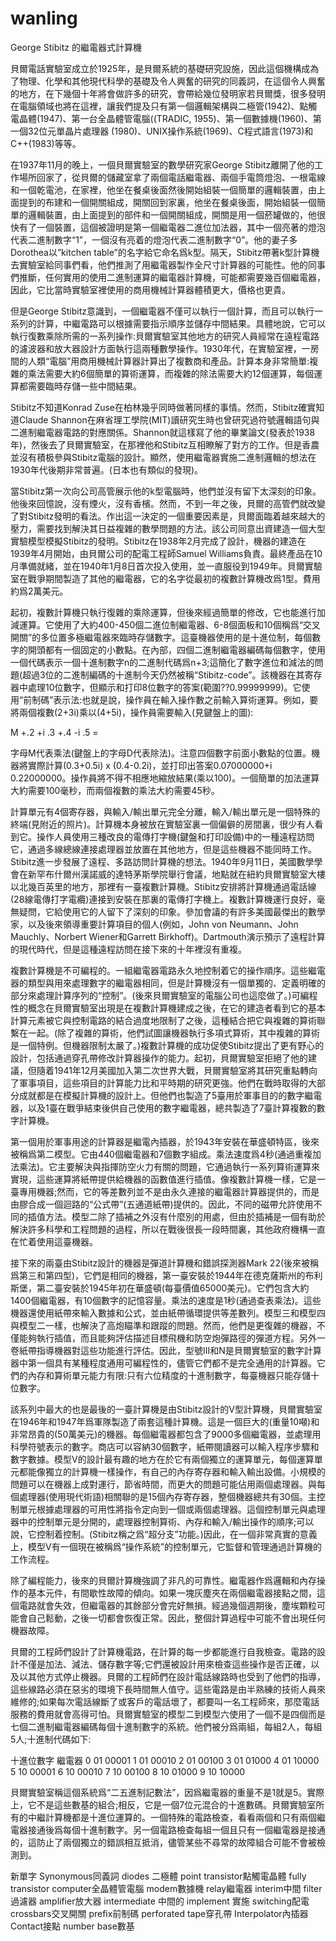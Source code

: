 # wanling
 
George Stibitz 的繼電器式計算機

貝爾電話實驗室成立於1925年，是貝爾系統的基礎研究設施，因此這個機構成為了物理、化學和其他現代科學的基礎及令人興奮的研究的同義詞，在這個令人興奮的地方，在下幾個十年將會做許多的研究，會帶給幾位發明家若貝爾獎，很多發明在電腦領域也將在這裡，讓我們提及只有第一個邏輯架構與二極管(1942)、點觸電晶體(1947)、第一台全晶體管電腦((TRADIC, 1955)、第一個數據機(1960)、第一個32位元單晶片處理器 (1980)、UNIX操作系統(1969)、C程式語言(1973)和C++(1983)等等。

在1937年11月的晚上，一個貝爾實驗室的數學研究家George Stibitz離開了他的工作場所回家了，從貝爾的儲藏室拿了兩個電話繼電器、兩個手電筒燈泡、一根電線和一個乾電池，在家裡，他坐在餐桌後面然後開始組裝一個簡單的邏輯裝置，由上面提到的布建和一個開關組成，開關回到家裏，他坐在餐桌後面，開始組裝一個簡單的邏輯裝置，由上面提到的部件和一個開關組成，開關是用一個菸罐做的，他很快有了一個裝置，這個被證明是第一個繼電器二進位加法器，其中一個亮著的燈泡代表二進制數字“1”，一個沒有亮着的燈泡代表二進制數字“0”。他的妻子多Dorothea以”kitchen table”的名字給它命名爲k型。隔天，Stibitz帶著k型計算機去實驗室給同事們看，他們推測了用繼電器製作全尺寸計算器的可能性。他的同事們推斷，任何實用的使用二進制運算的繼電器計算機，可能都需要幾百個繼電器，因此，它比當時實驗室裡使用的商用機械計算器體積更大，價格也更貴。

但是George Stibitz意識到，一個繼電器不僅可以執行一個計算，而且可以執行一系列的計算，中繼電路可以根據需要指示順序並儲存中間結果。具體地說，它可以執行復數乘除所需的一系列操作:貝爾實驗室其他地方的研究人員經常在遠程電路的濾波器和放大器設計方面執行這兩種數學操作。1930年代，在實驗室裡，一房間的人類“電腦”用商用機械計算器計算出了複數商和產品。計算本身非常簡單:複雜的乘法需要大約6個簡單的算術運算，而複雜的除法需要大約12個運算，每個運算都需要臨時存儲一些中間結果。

Stibitz不知道Konrad Zuse在柏林幾乎同時做著同樣的事情。然而，Stibitz確實知道Claude Shannon在麻省理工學院(MIT)讀研究生時也曾研究過符號邏輯語句與二進制繼電器電路的對應關係。Shannon就這樣寫了他的畢業論文(發表於1938年)，然後去了貝爾實驗室，在那裡他和Stibitz互相瞭解了對方的工作。但是香農並沒有積极參與Stibitz電腦的設計。顯然，使用繼電器實施二進制邏輯的想法在1930年代後期非常普遍。(日本也有類似的發現)。

當Stibitz第一次向公司高管展示他的k型電腦時，他們並沒有留下太深刻的印象。他後來回憶說，沒有煙火，沒有香檳。然而，不到一年之後，貝爾的高管們就改變了對Stibitz發明的看法。作出這一決定的一個重要因素是，貝爾面臨着越來越大的壓力，需要找到解決其日益複雜的數學問題的方法。該公司同意出資建造一個大型實驗模型模擬Stibitz的發明。Stibitz在1938年2月完成了設計，機器的建造在1939年4月開始，由貝爾公司的配電工程師Samuel Williams負責。最終產品在10月準備就緒，並在1940年1月8日首次投入使用，並一直服役到1949年。貝爾實驗室在戰爭期間製造了其他的繼電器，它的名字從最初的複數計算機改爲1型。費用約爲2萬美元。

起初，複數計算機只執行復雜的乘除運算，但後來經過簡單的修改，它也能進行加減運算。它使用了大約400-450個二進位制繼電器、6-8個面板和10個稱爲“交叉開關”的多位置多極繼電器來臨時存儲數字。這臺機器使用的是十進位制，每個數字的開頭都有一個固定的小數點。在內部，四個二進制繼電器編碼每個數字，使用一個代碼表示一個十進制數字n的二進制代碼爲n+3;這簡化了數字進位和減法的問題(超過3位的二進制編碼的十進制今天仍然被稱“Stibitz-code”。該機器在其寄存器中處理10位數字，但顯示和打印8位數字的答案(範圍??0.99999999)。它使用“前制碼”表示法:也就是說，操作員在輸入操作數之前輸入算術運算。例如，要將兩個複數(2+3i)乘以(4+5i)，操作員需要輸入(見鍵盤上的圖):
 
 M +.2 +i .3 +.4 -i .5 =

字母M代表乘法(鍵盤上的字母D代表除法)。注意四個數字前面小數點的位置。機器將實際計算(0.3+0.5i) x (0.4-0.2i)，並打印出答案0.07000000+i 0.22000000。操作員將不得不相應地縮放結果(乘以100)。一個簡單的加法運算大約需要100毫秒，而兩個複數的乘法大約需要45秒。

計算單元有4個寄存器，與輸入/輸出單元完全分離，輸入/輸出單元是一個特殊的終端(見附近的照片)。計算機本身被放在實驗室裏一個偏僻的房間裏，很少有人看到它。操作人員使用三種改良的電傳打字機(鍵盤和打印設備)中的一種遠程訪問它，通過多線總線連接處理器並放置在其他地方，但是這些機器不能同時工作。Stibitz進一步發展了遠程、多路訪問計算機的想法。1940年9月11日，美國數學學會在新罕布什爾州漢諾威的達特茅斯學院舉行會議，地點就在紐約貝爾實驗室大樓以北幾百英里的地方，那裡有一臺複數計算機。Stibitz安排將計算機通過電話線(28線電傳打字電纜)連接到安裝在那裏的電傳打字機上。複數計算機運行良好，毫無疑問，它給使用它的人留下了深刻的印象。參加會議的有許多美國最傑出的數學家，以及後來領導重要計算項目的個人(例如，John von Neumann、John Mauchly、Norbert Wiener和Garrett Birkhoff)。Dartmouth演示預示了遠程計算的現代時代，但是這種遠程訪問在接下來的十年裡沒有重複。

複數計算機是不可編程的。一組繼電器電路永久地控制着它的操作順序。這些繼電器的類型與用來處理數字的繼電器相同，但是計算機沒有一個單獨的、定義明確的部分來處理計算序列的“控制”。(後來貝爾實驗室的電腦公司也這麼做了。)可編程性的概念在貝爾實驗室出現是在複數計算機建成之後，在它的建造者看到它的基本計算元素被它與控制電路的結合過度地限制了之後，這種結合把它與複雜的算術聯繫在一起。(除了複雜的算術，他們試圖讓機器執行多項式算術，其中複雜的算術是一個特例。但機器限制太嚴了。)複數計算機的成功促使Stibitz提出了更有野心的設計，包括通過穿孔帶修改計算器操作的能力。起初，貝爾實驗室拒絕了他的建議，但隨着1941年12月美國加入第二次世界大戰，貝爾實驗室將其研究重點轉向了軍事項目，這些項目的計算能力比和平時期的研究更強。他們在戰時取得的大部分成就都是在模擬計算機的設計上。但他們也製造了5臺用於軍事目的的數字繼電器，以及1臺在戰爭結束後供自己使用的數字繼電器，總共製造了7臺計算複數的數字計算機。

第一個用於軍事用途的計算器是繼電內插器，於1943年安裝在華盛頓特區，後來被稱爲第二模型。它由440個繼電器和7個數字組成。乘法速度爲4秒(通過重複加法乘法)。它主要解決與指揮防空火力有關的問題，它通過執行一系列算術運算來實現，這些運算將紙帶提供給機器的函數值進行插值。像複數計算機一樣，它是一臺專用機器;然而，它的等差數列並不是由永久連接的繼電器計算器提供的，而是由膠合成一個迴路的“公式帶”(五通道紙帶)提供的。因此，不同的磁帶允許使用不同的插值方法。模型二除了插補之外沒有什麼別的用處，但由於插補是一個有助於解決許多科學和工程問題的過程，所以在戰後很長一段時間裏，其他政府機構一直在忙着使用這臺機器。

接下來的兩臺由Stibitz設計的機器是彈道計算機和錯誤探測器Mark 22(後來被稱爲第三和第四型)，它們是相同的機器，第一臺安裝於1944年在德克薩斯州的布利斯堡，第二臺安裝於1945年初在華盛頓(每臺價值65000美元)。它們包含大約1400個繼電器，有10個數字的記憶容量。乘法的速度是1秒(通過查表乘法)。這些機器還使用紙帶來輸入數據和公式，並由紙帶循環提供等差數列。模型三和模型四與模型二一樣，也解決了高炮瞄準和跟蹤的問題。然而，他們是更復雜的機器，不僅能夠執行插值，而且能夠評估描述目標飛機和防空炮彈路徑的彈道方程。另外一卷紙帶指導機器對這些功能進行評估。因此，型號III和N是貝爾實驗室的數字計算器中第一個具有某種程度通用可編程性的，儘管它們都不是完全通用的計算器。它們的內存和算術單元能力有限:只有六位精度的十進制數字，每臺機器只能存儲十位數字。

該系列中最大的也是最後的一臺計算機是由Stibitz設計的V型計算機，貝爾實驗室在1946年和1947年爲軍隊製造了兩套這種計算機。這是一個巨大的(重量10噸)和非常昂貴的(50萬美元)的機器。每個繼電器都包含了9000多個繼電器，並處理用科學符號表示的數字。商店可以容納30個數字，紙帶閱讀器可以輸入程序步驟和數字數據。模型V的設計最有趣的地方在於它有兩個獨立的運算單元，每個運算單元都能像獨立的計算機一樣操作，有自己的內存寄存器和輸入輸出設備。小規模的問題可以在機器上成對運行，節省時間，而更大的問題可能佔用兩個處理器。與每個處理器(使用現代術語)相關聯的是15個內存寄存器，整個機器總共有30個。主控制單元根據處理器的可用性將指令定向到一個或兩個處理器。這個控制單元與處理器中的控制單元是分開的，處理器控制算術、內存和輸入/輸出操作的順序;可以說，它控制着控制。(Stibitz稱之爲“超分支”功能。)因此，在一個非常真實的意義上，模型V有一個現在被稱爲“操作系統”的控制單元，它監督和管理通過計算機的工作流程。

除了編程能力，後來的貝爾計算機強調了非凡的可靠性。繼電器作爲邏輯和內存操作的基本元件，有間歇性故障的傾向。如果一塊灰塵夾在兩個繼電器接點之間，這個電路就會失效，但繼電器的其餘部分會完好無損。經過幾個週期後，塵埃顆粒可能會自己鬆動，之後一切都會恢復正常。因此，整個計算過程中可能不會出現任何機器故障。

貝爾的工程師們設計了計算機電路，在計算的每一步都能進行自我檢查。電路的設計不僅是加法、減法、儲存數字等;它們還被設計用來檢查這些操作是否正確，以及以其他方式停止機器。貝爾的工程師們在設計電話線路時也受到了他們的指導，這些線路必須在惡劣的環境下長時間無人值守。這些電路是由半熟練的技術人員來維修的;如果每次電話線斷了或客戶的電話壞了，都要叫一名工程師來，那麼電話服務的費用就會高得可怕。貝爾實驗室的模型二到模型六使用了一個不是四個而是七個二進制繼電器編碼每個十進制數字的系統。他們被分爲兩組，每組2人，每組5人;十進制代碼如下:

十進位數字	繼電器
0	01	00001
1	01	00010
2	01	00100
3	01	01000
4	01	10000
5	10	00001
6	10	00010
7	10	00100
8	10	01000
9	10	10000

貝爾實驗室稱這個系統爲“二五進制記數法”，因爲繼電器的重量不是1就是5。實際上，它不是這些數基的組合;相反，它是一個7位元混合的十進數碼。貝爾實驗室所有的中繼計算機都是十進位運算的。一個特殊的電路檢查，看看兩個和只有兩個繼電器接通後爲每個十進制數字。另一個電路檢查每組一個且只有一個繼電器是接通的，這防止了兩個獨立的錯誤相互抵消，儘管某些不尋常的故障組合可能不會被檢測到。

新單字
Synonymous同義詞
diodes 二極體
point transistor點觸電晶體
fully transistor computer全晶體管電腦
modem數據機
relay繼電器
interim中間
filter過濾器
amplifier放大器
intermediate 中間的
 implement 實施
 switching配電
crossbars交叉開關
prefix前制碼
perforated tape穿孔帶
Interpolator內插器
Contact接點
number base數基
